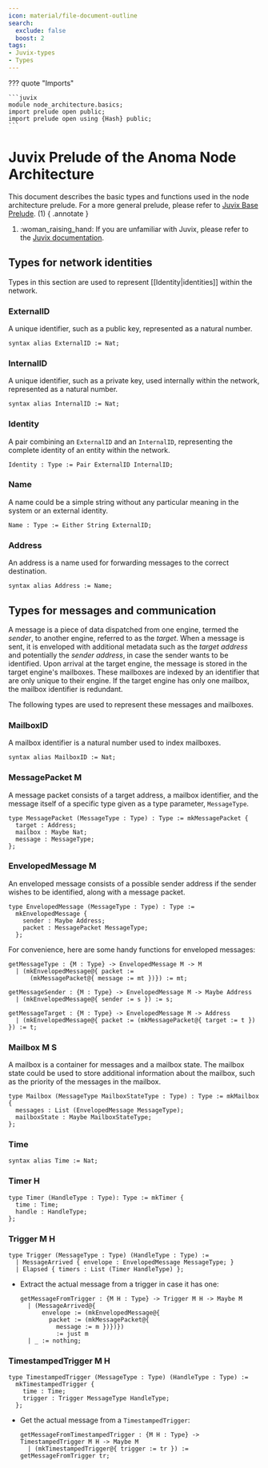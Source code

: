 ```yaml
---
icon: material/file-document-outline
search:
  exclude: false
  boost: 2
tags:
- Juvix-types
- Types
---
```


??? quote "Imports"

    ```juvix
    module node_architecture.basics;
    import prelude open public;
    import prelude open using {Hash} public;
    ```

# Juvix Prelude of the Anoma Node Architecture

This document describes the basic types and functions used in the node
architecture prelude. For a more general prelude, please refer to
[Juvix Base Prelude](./../prelude.juvix.md). (1)
{ .annotate }

1. :woman_raising_hand: If you are unfamiliar with Juvix,
please refer to the [Juvix documentation](https://docs.juvix.org/latest/tutorials/learn.html).

## Types for network identities

<!-- This section needs to be reworked. -->

Types in this section are used to represent [[Identity|identities]] within the network.

### ExternalID

A unique identifier, such as a public key, represented as a natural number.

```juvix
syntax alias ExternalID := Nat;
```

### InternalID

A unique identifier, such as a private key, used internally within the network,
represented as a natural number.

```juvix
syntax alias InternalID := Nat;
```

### Identity

A pair combining an `ExternalID` and an `InternalID`, representing the complete
identity of an entity within the network.

```juvix
Identity : Type := Pair ExternalID InternalID;
```

### Name

A name could be a simple string without any particular meaning in the system or
an external identity.

```juvix
Name : Type := Either String ExternalID;
```

### Address

An address is a name used for forwarding messages to the correct destination.

```juvix
syntax alias Address := Name;
```

## Types for messages and communication

A message is a piece of data dispatched from one engine, termed the _sender_, to
another engine, referred to as the _target_. When a message is sent, it is
enveloped with additional metadata such as the _target address_ and potentially
the _sender address_, in case the sender wants to be identified. Upon arrival at
the target engine, the message is stored in the target engine's mailboxes. These
mailboxes are indexed by an identifier that are only unique to their engine. If
the target engine has only one mailbox, the mailbox identifier is redundant.

The following types are used to represent these messages and mailboxes.

### MailboxID

A mailbox identifier is a natural number used to index mailboxes.

```juvix
syntax alias MailboxID := Nat;
```

### MessagePacket M

A message packet consists of a target address, a mailbox identifier, and
the message itself of a specific type given as a type parameter, `MessageType`.

```juvix
type MessagePacket (MessageType : Type) : Type := mkMessagePacket {
  target : Address;
  mailbox : Maybe Nat;
  message : MessageType;
};
```

### EnvelopedMessage M

An enveloped message consists of a possible sender address if the sender wishes
to be identified, along with a message packet.

```juvix
type EnvelopedMessage (MessageType : Type) : Type :=
  mkEnvelopedMessage {
    sender : Maybe Address;
    packet : MessagePacket MessageType;
  };
```

For convenience, here are some handy functions for enveloped messages:

```juvix
getMessageType : {M : Type} -> EnvelopedMessage M -> M
  | (mkEnvelopedMessage@{ packet :=
      (mkMessagePacket@{ message := mt })}) := mt;
```

```juvix
getMessageSender : {M : Type} -> EnvelopedMessage M -> Maybe Address
  | (mkEnvelopedMessage@{ sender := s }) := s;
```

```juvix
getMessageTarget : {M : Type} -> EnvelopedMessage M -> Address
  | (mkEnvelopedMessage@{ packet := (mkMessagePacket@{ target := t }) }) := t;
```

### Mailbox M S

A mailbox is a container for messages and a mailbox state. The mailbox state
could be used to store additional information about the mailbox, such as the
priority of the messages in the mailbox.

```juvix
type Mailbox (MessageType MailboxStateType : Type) : Type := mkMailbox {
  messages : List (EnvelopedMessage MessageType);
  mailboxState : Maybe MailboxStateType;
};
```

### Time

```juvix
syntax alias Time := Nat;
```

### Timer H

```juvix
type Timer (HandleType : Type): Type := mkTimer {
  time : Time;
  handle : HandleType;
};
```

### Trigger M H

```juvix
type Trigger (MessageType : Type) (HandleType : Type) :=
  | MessageArrived { envelope : EnvelopedMessage MessageType; }
  | Elapsed { timers : List (Timer HandleType) };
```

- Extract the actual message from a trigger in case it has one:

    ```juvix
    getMessageFromTrigger : {M H : Type} -> Trigger M H -> Maybe M
      | (MessageArrived@{
          envelope := (mkEnvelopedMessage@{
            packet := (mkMessagePacket@{
              message := m })})})
              := just m
      | _ := nothing;
    ```

### TimestampedTrigger M H

```juvix
type TimestampedTrigger (MessageType : Type) (HandleType : Type) :=
  mkTimestampedTrigger {
    time : Time;
    trigger : Trigger MessageType HandleType;
  };
```

- Get the actual message from a `TimestampedTrigger`:

    ```juvix
    getMessageFromTimestampedTrigger : {M H : Type} -> TimestampedTrigger M H -> Maybe M
      | (mkTimestampedTrigger@{ trigger := tr }) := getMessageFromTrigger tr;
    ```